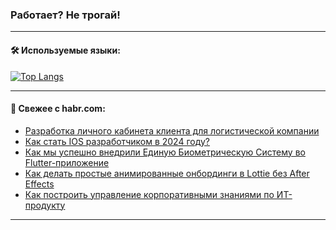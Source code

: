 ### Работает? Не трогай!

---
<!--
#### 🛠️ Technical stack:

![Java](https://img.shields.io/badge/Java-informational?logo=Oracle&style=flat&logoColor=white&color=FF4500)
![Kotlin](https://img.shields.io/badge/Kotlin-informational?logo=Kotlin&style=flat&logoColor=white&color=774D97)
![TS](https://img.shields.io/badge/TypeScript-informational?logo=typeScript&style=flat&logoColor=black&color=017acc)
![Python](https://img.shields.io/badge/Python-informational?logo=Python&style=flat&logoColor=black&color=ffdd54) <br>
![Spring](https://img.shields.io/badge/Spring-informational?logo=Spring&style=flat&logoColor=white&color=6DB33F) 
![SpringBoot](https://img.shields.io/badge/SpringBoot-informational?logo=SpringBoot&style=flat&logoColor=white&color=6DB33F)
![Nest](https://img.shields.io/badge/NestJS-informational?logo=NestJS&style=flat&logoColor=white&color=E0234E) 
![NodeJS](https://img.shields.io/badge/NodeJS-informational?logo=node.js&style=flat&logoColor=white&color=70A760)<br>
![PostgreSQL](https://img.shields.io/badge/PostgreSQL-informational?logo=PostgreSQL&style=flat&logoColor=white&color=DAA520)
![MongoDB](https://img.shields.io/badge/MongoDB-informational?logo=MongoDB&style=flat&logoColor=white&color=870000)
![Apache](https://img.shields.io/badge/Apache-informational?logo=apache&style=flat&logoColor=white&color=f74e28)

___ 
-->

#### 🛠️ Используемые языки:

[![Top Langs](https://github-readme-stats-u2qms2cxw-advtsettinggmailcoms-projects.vercel.app/api/top-langs/?username=zloylis&langs_count=10&hide_title=true&title_color=e6edf3&size_weight=0.5&count_weight=0.5&layout=compact&hide_progress=true&hide_border=true&theme=dracula)](https://github.com/zloylis)

<!---


####  :octocat:&nbsp;&nbsp; Статистика:

![GitHub stats](https://github-readme-stats-u2qms2cxw-advtsettinggmailcoms-projects.vercel.app/api?username=zloylis&show_icons=true&hide_border=true&theme=dracula&title_color=e6edf3&include_all_commits=true&count_private=true&hide_rank=false&hide_title=true&rank_icon=github)
-->
---

#### 💬 Свежее с habr.com:

<!-- BLOG-POST-LIST:START -->
- [Разработка личного кабинета клиента для логистической компании](https://habr.com/ru/articles/846006/?utm_source=habrahabr&utm_medium=rss&utm_campaign=846006)
- [Как стать IOS разработчиком в 2024 году?](https://habr.com/ru/articles/846004/?utm_source=habrahabr&utm_medium=rss&utm_campaign=846004)
- [Как мы успешно внедрили Единую Биометрическую Систему во Flutter-приложение](https://habr.com/ru/companies/stm_labs/articles/845906/?utm_source=habrahabr&utm_medium=rss&utm_campaign=845906)
- [Как делать простые анимированные онбординги в Lottie без After Effects](https://habr.com/ru/companies/ozontech/articles/845696/?utm_source=habrahabr&utm_medium=rss&utm_campaign=845696)
- [Как построить управление корпоративными знаниями по ИТ-продукту](https://habr.com/ru/articles/845982/?utm_source=habrahabr&utm_medium=rss&utm_campaign=845982)
<!-- BLOG-POST-LIST:END -->

---
